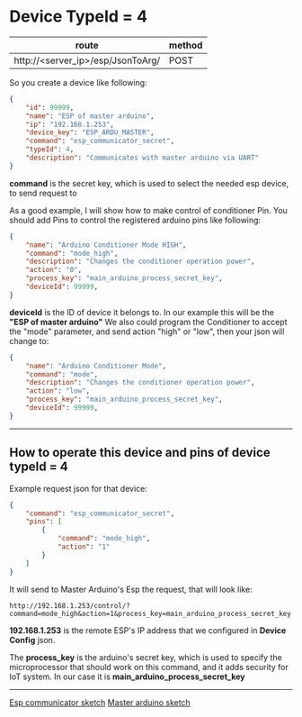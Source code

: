 # Device TypeId = 4


| route                             | method |
| --------------------------------- | ------ |
| http://<server_ip>/esp/JsonToArg/ | POST   |

So you create a device like following:
```json
{
	"id": 99999,
	"name": "ESP of master arduino",
	"ip": "192.168.1.253",
	"device_key": "ESP_ARDU_MASTER",
	"command": "esp_communicator_secret",
	"typeId": 4,
	"description": "Communicates with master arduino via UART"
}
```
**command** is the secret key, which is used to select the needed esp device, to send request to

As a good example, I will show how to make control of conditioner Pin.
You should add Pins to control the registered arduino pins like following:
```json
{
	"name": "Arduino Conditioner Mode HIGH",
	"command": "mode_high",
	"description": "Changes the conditioner operation power",
	"action": "0",
	"process_key": "main_arduino_process_secret_key",
	"deviceId": 99999,
}
```

**deviceId** is the ID of device it belongs to. In our example this will be the **"ESP of master arduino"**
We also could program the Conditioner to accept the "mode" parameter, and send action "high" or "low", then your json will change to:

```json
{
	"name": "Arduino Conditioner Mode",
	"command": "mode",
	"description": "Changes the conditioner operation power",
	"action": "low",
	"process_key": "main_arduino_process_secret_key",
	"deviceId": 99999,
}
```

---

## How to operate this device and pins of device typeId = 4

Example request json for that device:
```json
{
	"command": "esp_communicator_secret",
	"pins": [
		{
			"command": "mode_high",
			"action": "1"
		}
	]
}
```

It will send to Master Arduino's Esp the request, that will look like:

```url
http://192.168.1.253/control/?command=mode_high&action=1&process_key=main_arduino_process_secret_key
```
**192.168.1.253** is the remote ESP's IP address that we configured in **Device Config** json.

The **process_key** is the arduino's secret key, which is used to specify the microprocessor that should work on this command, and it adds security for IoT system. In our case it is **main_arduino_process_secret_key**

---

[Esp communicator sketch](../electronics_arduino_codes/Master_Slave/masterEsp.cpp)
[Master arduino sketch](../electronics_arduino_codes/Master_Slave/masterSketch/masterSketch_v25.ino)
